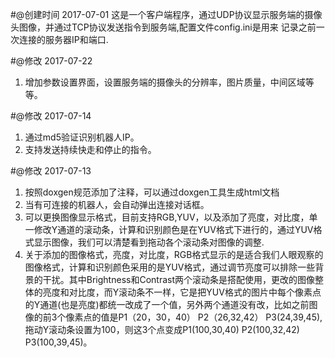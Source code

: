 #@创建时间 2017-07-01
这是一个客户端程序，通过UDP协议显示服务端的摄像头图像，并通过TCP协议发送指令到服务端,配置文件config.ini是用来
记录之前一次连接的服务器IP和端口.

#@修改 2017-07-22
1. 增加参数设置界面，设置服务端的摄像头的分辨率，图片质量，中间区域等等。

#@修改 2017-07-14
1. 通过md5验证识别机器人IP。
2. 支持发送持续快走和停止的指令。

#@修改 2017-07-13
1. 按照doxgen规范添加了注释，可以通过doxgen工具生成html文档
2. 当有可连接的机器人，会自动弹出连接对话框。
3. 可以更换图像显示格式，目前支持RGB,YUV，以及添加了亮度，对比度，单一修改Y通道的滚动条，计算和识别颜色是在YUV格式下进行的，通过YUV格式显示图像，我们可以清楚看到拖动各个滚动条对图像的调整.
4. 关于添加的图像格式，亮度，对比度，RGB格式显示的是适合我们人眼观察的图像格式，计算和识别颜色采用的是YUV格式，通过调节亮度可以排除一些背景的干扰。其中Brightness和Contrast两个滚动条是搭配使用，更改的图像整体的亮度和对比度，而Y滚动条不一样，它是把YUV格式的图片中每个像素点的Y通道(也是亮度)都统一改成了一个值，另外两个通道没有改，比如之前图像的前3个像素点的值是P1（20，30，40） P2（26,32,42） P3(24,39,45),拖动Y滚动条设置为100，则这3个点变成P1(100,30,40)  P2(100,32,42)  P3(100,39,45)。




